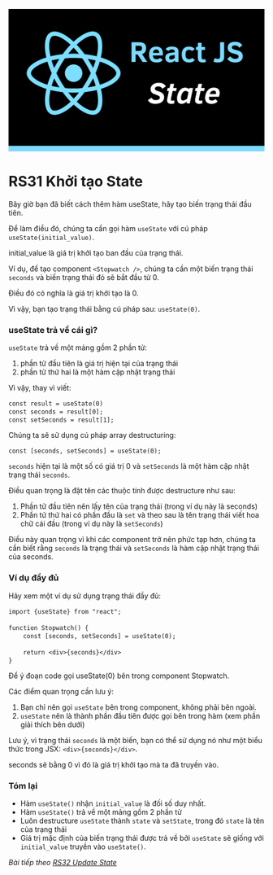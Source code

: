 ![Create-HTML-1](images/state.png) 

# RS31 Khởi tạo State

Bây giờ bạn đã biết cách thêm hàm useState, hãy tạo biến trạng thái đầu tiên.

Để làm điều đó, chúng ta cần gọi hàm `useState` với cú pháp `useState(initial_value)`.

initial_value là giá trị khởi tạo ban đầu của trạng thái.

Ví dụ, để tạo component `<Stopwatch />`, chúng ta cần một biến trạng thái `seconds` và biến trạng thái đó sẽ bắt đầu từ 0.

Điều đó có nghĩa là giá trị khởi tạo là 0.

Vì vậy, bạn tạo trạng thái bằng cú pháp sau: `useState(0)`.

### useState trả về cái gì?

`useState` trả về một mảng gồm 2 phần tử:

1. phần tử đầu tiên là giá trị hiện tại của trạng thái
2. phần tử thứ hai là một hàm cập nhật trạng thái 

Vì vậy, thay vì viết:

```
const result = useState(0)
const seconds = result[0];
const setSeconds = result[1];
```

Chúng ta sẽ sử dụng cú pháp array destructuring:

```
const [seconds, setSeconds] = useState(0);
```

`seconds` hiện tại là một số có giá trị 0 và `setSeconds` là một hàm cập nhật trạng thái `seconds`.

Điều quan trọng là đặt tên các thuộc tính được destructure như sau:

1. Phần tử đầu tiên nên lấy tên của trạng thái (trong ví dụ này là seconds)
2. Phần tử thứ hai có phần đầu là `set` và theo sau là tên trạng thái viết hoa chữ cái đầu (trong ví dụ này là `setSeconds`)

Điều này quan trọng vì khi các component trở nên phức tạp hơn, chúng ta cần biết rằng `seconds` là trạng thái và `setSeconds` là hàm cập nhật trạng thái của seconds.

### Ví dụ đầy đủ

Hãy xem một ví dụ sử dụng trạng thái đầy đủ:

```
import {useState} from "react";

function Stopwatch() {
    const [seconds, setSeconds] = useState(0);

    return <div>{seconds}</div>
}
```

Để ý đoạn code gọi useState(0) bên trong component Stopwatch.

Các điểm quan trọng cần lưu ý:

1. Bạn chỉ nên gọi `useState` bên trong component, không phải bên ngoài.
2. `useState` nên là thành phần đầu tiên được gọi bên trong hàm (xem phần giải thích bên dưới)

Lưu ý, vì trạng thái `seconds` là một biến, bạn có thể sử dụng nó như một biểu thức trong JSX: `<div>{seconds}</div>`.

seconds sẽ bằng 0 vì đó là giá trị khởi tạo mà ta đã truyền vào.

### Tóm lại

- Hàm `useState()` nhận `initial_value` là đối số duy nhất.
- Hàm `useState()` trả về một mảng gồm 2 phần tử
- Luôn destructure `useState` thành `state` và `setState`, trong đó `state` là tên của trạng thái
- Giá trị mặc định của biến trạng thái được trả về bởi `useState` sẽ giống với `initial_value` truyền vào `useState()`.

*Bài tiếp theo [RS32 Update State](/lesson/session/session_032_update_state.md)*